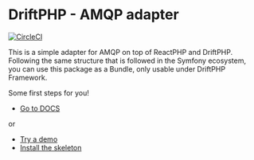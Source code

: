 # DriftPHP - AMQP adapter

[![CircleCI](https://circleci.com/gh/driftphp/amqp-bundle.svg?style=svg)](https://circleci.com/gh/driftphp/amqp-bundle)

This is a simple adapter for AMQP on top of ReactPHP and DriftPHP. Following
the same structure that is followed in the Symfony ecosystem, you can use this
package as a Bundle, only usable under DriftPHP Framework.

Some first steps for you!

- [Go to DOCS](https://driftphp.io/#/?id=amqp-adapter)

or 

- [Try a demo](https://github.com/driftphp/demo)
- [Install the skeleton](https://github.com/driftphp/skeleton)

